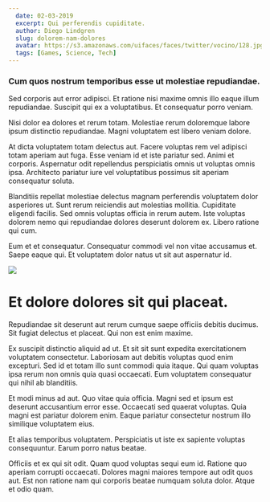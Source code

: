 ```yaml
---
  date: 02-03-2019
  excerpt: Qui perferendis cupiditate.
  author: Diego Lindgren
  slug: dolorem-nam-dolores
  avatar: https://s3.amazonaws.com/uifaces/faces/twitter/vocino/128.jpg
  tags: [Games, Science, Tech]
---
```

### Cum quos nostrum temporibus esse ut molestiae repudiandae.
Sed corporis aut error adipisci. Et ratione nisi maxime omnis illo eaque illum repudiandae. Suscipit qui ex a voluptatibus. Et consequatur porro veniam.

Nisi dolor ea dolores et rerum totam. Molestiae rerum doloremque labore ipsum distinctio repudiandae. Magni voluptatem est libero veniam dolore.

At dicta voluptatem totam delectus aut. Facere voluptas rem vel adipisci totam aperiam aut fuga. Esse veniam id et iste pariatur sed. Animi et corporis. Aspernatur odit repellendus perspiciatis omnis ut voluptas omnis ipsa. Architecto pariatur iure vel voluptatibus possimus sit aperiam consequatur soluta.

Blanditiis repellat molestiae delectus magnam perferendis voluptatem dolor asperiores ut. Sunt rerum reiciendis aut molestias mollitia. Cupiditate eligendi facilis. Sed omnis voluptas officia in rerum autem. Iste voluptas dolorem nemo qui repudiandae dolores deserunt dolorem ex. Libero ratione qui cum.

Eum et et consequatur. Consequatur commodi vel non vitae accusamus et. Saepe eaque qui. Et voluptatem dolor natus ut sit aut aspernatur id.

<div class="img-wrapper"><img src=http://lorempixel.com/640/480/food /></div>

# Et dolore dolores sit qui placeat.
Repudiandae sit deserunt aut rerum cumque saepe officiis debitis ducimus. Sit fugiat delectus et placeat. Qui non est enim maxime.

Ex suscipit distinctio aliquid ad ut. Et sit sit sunt expedita exercitationem voluptatem consectetur. Laboriosam aut debitis voluptas quod enim excepturi. Sed id et totam illo sunt commodi quia itaque. Qui quam voluptas ipsa rerum non omnis quia quasi occaecati. Eum voluptatem consequatur qui nihil ab blanditiis.

Et modi minus ad aut. Quo vitae quia officia. Magni sed et ipsum est deserunt accusantium error esse. Occaecati sed quaerat voluptas. Quia magni est pariatur dolorem enim. Eaque pariatur consectetur nostrum illo similique voluptatem eius.

Et alias temporibus voluptatem. Perspiciatis ut iste ex sapiente voluptas consequuntur. Earum porro natus beatae.

Officiis et ex qui sit odit. Quam quod voluptas sequi eum id. Ratione quo aperiam corrupti occaecati. Dolores magni maiores tempore aut odit quos aut. Est non ratione nam qui corporis beatae numquam soluta dolor. Atque et odio quam.